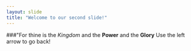 ```yaml
---
layout: slide
title: "Welcome to our second slide!"
---
```

###"For thine is the *Kingdom* and the **Power** and the **Glory**
Use the left arrow to go back!
